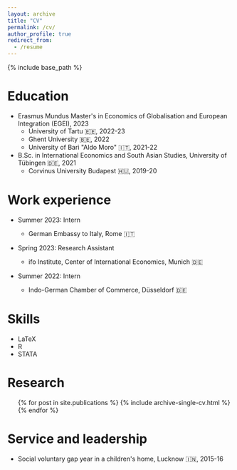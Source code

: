 ```yaml
---
layout: archive
title: "CV"
permalink: /cv/
author_profile: true
redirect_from:
  - /resume
---
```


{% include base_path %}

Education
======
* Erasmus Mundus Master's in Economics of Globalisation and European Integration (EGEI), 2023
  * University of Tartu 🇪🇪, 2022-23
  * Ghent University 🇧🇪, 2022
  * University of Bari "Aldo Moro" 🇮🇹, 2021-22
* B.Sc. in International Economics and South Asian Studies, University of Tübingen 🇩🇪, 2021
  * Corvinus University Budapest 🇭🇺, 2019-20  

Work experience
======
* Summer 2023: Intern
  * German Embassy to Italy, Rome 🇮🇹
    
* Spring 2023: Research Assistant
  * ifo Institute, Center of International Economics, Munich 🇩🇪

* Summer 2022: Intern
  * Indo-German Chamber of Commerce, Düsseldorf 🇩🇪
  
Skills
======
* LaTeX
* R
* STATA

Research
======
  <ul>{% for post in site.publications %}
    {% include archive-single-cv.html %}
  {% endfor %}</ul>
  
Service and leadership
======
* Social voluntary gap year in a children's home, Lucknow 🇮🇳, 2015-16
